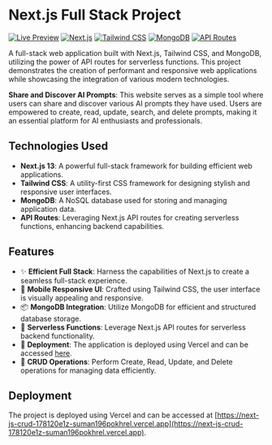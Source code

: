 # Next.js Full Stack Project

[![Live Preview](https://img.shields.io/badge/preview-live-brightgreen)](https://next-js-crud-178120e1z-suman196pokhrel.vercel.app)
[![Next.js](https://img.shields.io/badge/Next.js-13-blue)](https://nextjs.org/)
[![Tailwind CSS](https://img.shields.io/badge/Tailwind%20CSS-2.2.16-blueviolet)](https://tailwindcss.com/)
[![MongoDB](https://img.shields.io/badge/MongoDB-4.4-green)](https://www.mongodb.com/)
[![API Routes](https://img.shields.io/badge/API%20Routes-serverless-orange)](https://nextjs.org/docs/api-routes/introduction)

A full-stack web application built with Next.js, Tailwind CSS, and MongoDB, utilizing the power of API routes for serverless functions. This project demonstrates the creation of performant and responsive web applications while showcasing the integration of various modern technologies.

**Share and Discover AI Prompts**: This website serves as a simple tool where users can share and discover various AI prompts they have used. Users are empowered to create, read, update, search, and delete prompts, making it an essential platform for AI enthusiasts and professionals.

## Technologies Used

- **Next.js 13**: A powerful full-stack framework for building efficient web applications.
- **Tailwind CSS**: A utility-first CSS framework for designing stylish and responsive user interfaces.
- **MongoDB**: A NoSQL database used for storing and managing application data.
- **API Routes**: Leveraging Next.js API routes for creating serverless functions, enhancing backend capabilities.

## Features

- ✨ **Efficient Full Stack**: Harness the capabilities of Next.js to create a seamless full-stack experience.
- 🎨 **Mobile Responsive UI**: Crafted using Tailwind CSS, the user interface is visually appealing and responsive.
- 📦 **MongoDB Integration**: Utilize MongoDB for efficient and structured database storage.
- 🚀 **Serverless Functions**: Leverage Next.js API routes for serverless backend functionality.
- 🔗 **Deployment**: The application is deployed using Vercel and can be accessed [here](https://next-js-crud-178120e1z-suman196pokhrel.vercel.app).
- 📝 **CRUD Operations**: Perform Create, Read, Update, and Delete operations for managing data efficiently.

## Deployment

The project is deployed using Vercel and can be accessed at [https://next-js-crud-178120e1z-suman196pokhrel.vercel.app](https://next-js-crud-178120e1z-suman196pokhrel.vercel.app).
